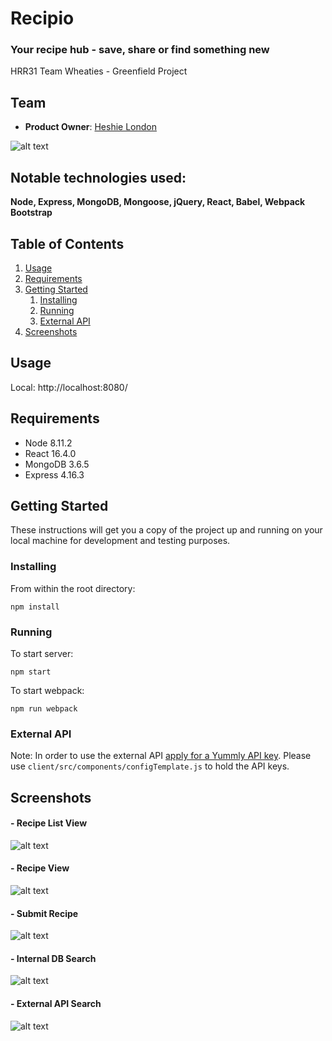 # Recipio
### Your recipe hub - save, share or find something new

HRR31 Team Wheaties - Greenfield Project
## Team
- __Product Owner__: [Heshie London](https://github.com/H-London)

![alt text](/client/dist/images/recipio.svg "Logo")


## Notable technologies used:
**Node, Express, MongoDB, Mongoose, jQuery, React, Babel, Webpack Bootstrap**

## Table of Contents

1. [Usage](#Usage)
1. [Requirements](#requirements)
1. [Getting Started](#getting-started)
    1. [Installing](#installing)
    1. [Running](#running)
    1. [External API](#external-api)
1. [Screenshots](#screenshots)

## Usage

Local: http://localhost:8080/

## Requirements

- Node 8.11.2
- React 16.4.0
- MongoDB 3.6.5
- Express 4.16.3



## Getting Started

These instructions will get you a copy of the project up and running on your local machine for development and testing purposes.

### Installing

From within the root directory:

```
npm install
```

### Running

To start server:

```
npm start
```

To start webpack:

```
npm run webpack
```

### External API
Note: In order to use the external API [apply for a Yummly API key](https://developer.yummly.com/).
Please use ```client/src/components/configTemplate.js``` to hold the API keys.

## Screenshots

#### - Recipe List View
![alt text](/client/dist/images/recipeListView.png "recipeListView")

#### - Recipe View
![alt text](/client/dist/images/recipeView.png "recipeView")

#### - Submit Recipe
![alt text](/client/dist/images/addRecipe.png "addRecipe")

#### - Internal DB Search
![alt text](/client/dist/images/dbSearch.png "dbSearch")

#### - External API Search
![alt text](/client/dist/images/extApiSearch.png "extApiSearch")